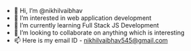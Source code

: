 - 👋 Hi, I’m @nikhilvaibhav
- 👀 I’m interested in web application development
- 🌱 I’m currently learning Full Stack JS Development
- 💞️ I’m looking to collaborate on anything which is interesting
- 📫 Here is my email ID - nikhilvaibhav545@gmail.com

<!---
nikhilvaibhav/nikhilvaibhav is a ✨ special ✨ repository because its `README.md` (this file) appears on your GitHub profile.
You can click the Preview link to take a look at your changes.
--->

